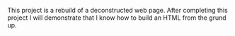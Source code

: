 This project is a rebuild of a deconstructed web page. After completing this project I will demonstrate that I know how to build an HTML from the grund up.